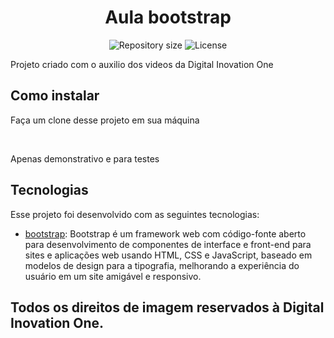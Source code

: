 <h1 align="center">Aula bootstrap</h1>

<p align="center">
 <img alt="Repository size" src="https://img.shields.io/github/repo-size/luizeduul/Aula-Bootstrap">
 <img alt="License" src="https://img.shields.io/badge/license-MIT-brightgreen">
</p>

<p>Projeto criado com o auxilio dos videos da Digital Inovation One</p>
      
## Como instalar 
<p>Faça um clone desse projeto em sua máquina</p><br>
<p>Apenas demonstrativo e para testes</p>
  
## Tecnologias
 Esse projeto foi desenvolvido com as seguintes tecnologias:
  - [bootstrap](https://getbootstrap.com/): Bootstrap é um framework web com código-fonte aberto para desenvolvimento de componentes de interface e front-end para sites e aplicações web usando HTML, CSS e JavaScript, baseado em modelos de design para a tipografia, melhorando a experiência do usuário em um site amigável e responsivo.
  
  <h2>Todos os direitos de imagem reservados à Digital Inovation One.</h2>
  
 

